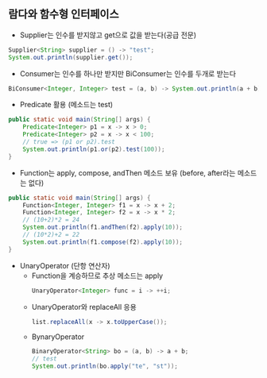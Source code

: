 ## 람다와 함수형 인터페이스
- Supplier는 인수를 받지않고 get으로 값을 받는다(공급 전문)
```java
Supplier<String> supplier = () -> "test";
System.out.println(supplier.get());
```
- Consumer는 인수를 하나만 받지만 BiConsumer는 인수를 두개로 받는다
```java
BiConsumer<Integer, Integer> test = (a, b) -> System.out.println(a + b);
```
- Predicate 활용 (메소드는 test)
```java
public static void main(String[] args) {
    Predicate<Integer> p1 = x -> x > 0;
    Predicate<Integer> p2 = x -> x < 100;
    // true => (p1 or p2).test
    System.out.println(p1.or(p2).test(100));      
}
```
- Function는 apply, compose, andThen 메소드 보유 (before, after라는 메소드는 없다)
```java
public static void main(String[] args) {
    Function<Integer, Integer> f1 = x -> x + 2;
    Function<Integer, Integer> f2 = x -> x * 2;
    // (10+2)*2 = 24
    System.out.println(f1.andThen(f2).apply(10));
    // (10*2)+2 = 22
    System.out.println(f1.compose(f2).apply(10));
}
```
- UnaryOperator (단항 연산자)
    - Function을 계승하므로 추상 메소드는 apply
        ```java
        UnaryOperator<Integer> func = i -> ++i;
        ```
    - UnaryOperator와 replaceAll 응용
        ```java
        list.replaceAll(x -> x.toUpperCase());
        ```
    - BynaryOperator
        ```java
        BinaryOperator<String> bo = (a, b) -> a + b;
        // test
        System.out.println(bo.apply("te", "st"));
        ```